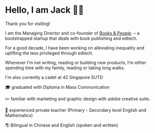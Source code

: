 <H1>Hello, I am Jack 👋🏼 </h1> 
<p></p>Thank you for visiting!</p>
<p>I am the Managing Director and co-founder of <a href="www.booksandpeople.com.sg">Books & People</a>.
 – a bootstrapped startup that deals with book publishing and edtech.</p>
<p>For a good decade, I have been working on alleviating inequality and uplifting the less privileged through edtech.</p>
<p>Whenever I’m not writing, reading or building new products, I’m either spending time with my family, reading or taking long walks.</p>
<p>I'm also currently a cadet at 42 Singapore SUTD</p>
<p>🎓 graduated with Diploma in Mass Communication </p>
<p>✏️ familiar with marketing and graphic design with adobe creative suite. </p>
<p>📖 experienced private teacher (Primary - Secondary level English and Mathematics)</p>
<p>🌎 Bilingual in Chinese and English (spoken and written) </p>
